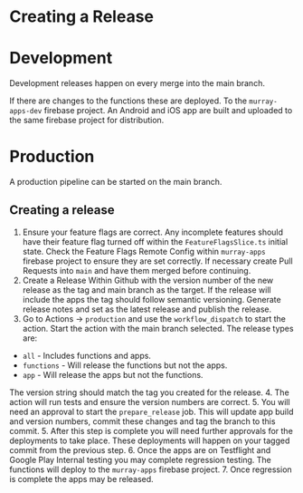 # Creating a Release

# Development

Development releases happen on every merge into the main branch.

If there are changes to the functions these are deployed. To the `murray-apps-dev` firebase project. An Android and iOS app are built and uploaded to the same firebase project for distribution.

# Production

A production pipeline can be started on the main branch.

## Creating a release

1. Ensure your feature flags are correct. Any incomplete features should have their feature flag turned off within the `FeatureFlagsSlice.ts` initial state. Check the Feature Flags Remote Config within `murray-apps` firebase project to ensure they are set correctly. If necessary create Pull Requests into `main` and have them merged before continuing.
2. Create a Release Within Github with the version number of the new release as the tag and main branch as the target. If the release will include the apps the tag should follow semantic versioning. Generate release notes and set as the latest release and publish the release.
3. Go to Actions -> `production` and use the `workflow_dispatch` to start the action. Start the action with the main branch selected. The release types are:

- `all` - Includes functions and apps.
- `functions` - Will release the functions but not the apps.
- `app` - Will release the apps but not the functions.

The version string should match the tag you created for the release. 4. The action will run tests and ensure the version numbers are correct. 5. You will need an approval to start the `prepare_release` job. This will update app build and version numbers, commit these changes and tag the branch to this commit. 5. After this step is complete you will need further approvals for the deployments to take place. These deployments will happen on your tagged commit from the previous step. 6. Once the apps are on Testflight and Google Play Internal testing you may complete regression testing. The functions will deploy to the `murray-apps` firebase project. 7. Once regression is complete the apps may be released.
